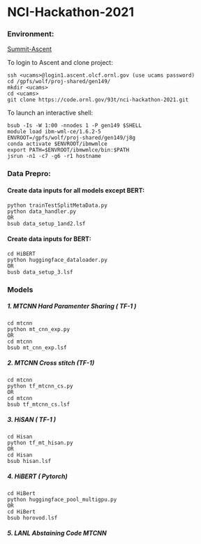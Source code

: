 # NCI-Hackathon-2021

### Environment: 
 [Summit-Ascent](https://docs.olcf.ornl.gov/systems/summit_user_guide.html#training-system-ascent)  

To login to Ascent and clone project:
```
ssh <ucams>@login1.ascent.olcf.ornl.gov (use ucams password)
cd /gpfs/wolf/proj-shared/gen149/
mkdir <ucams>
cd <ucams>
git clone https://code.ornl.gov/93t/nci-hackathon-2021.git
```

To launch an interactive shell:
```
bsub -Is -W 1:00 -nnodes 1 -P gen149 $SHELL
module load ibm-wml-ce/1.6.2-5
ENVROOT=/gpfs/wolf/proj-shared/gen149/j8g
conda activate $ENVROOT/ibmwmlce
export PATH=$ENVROOT/ibmwmlce/bin:$PATH
jsrun -n1 -c7 -g6 -r1 hostname
```

### Data Prepro: 

#### Create data inputs for all models except BERT:
    python trainTestSplitMetaData.py
    python data_handler.py
    OR
    bsub data_setup_1and2.lsf
	
#### Create data inputs for BERT:
    cd HiBERT
    python huggingface_dataloader.py
    OR
    busb data_setup_3.lsf

### Models          
##### 1. MTCNN Hard Paramenter Sharing ( TF-1 ) 
    cd mtcnn
    python mt_cnn_exp.py 
    OR
    cd mtcnn
    bsub mt_cnn_exp.lsf
##### 2. MTCNN Cross stitch (TF-1)
    cd mtcnn
    python tf_mtcnn_cs.py
    OR
    cd mtcnn
    bsub tf_mtcnn_cs.lsf
##### 3. HiSAN ( TF-1 )
    cd Hisan
    python tf_mt_hisan.py
    OR
    cd Hisan
    bsub hisan.lsf
##### 4. HiBERT ( Pytorch)
    cd HiBert 
    python huggingface_pool_multigpu.py
    OR
    cd HiBert
    bsub horovod.lsf
##### 5. LANL Abstaining Code MTCNN

